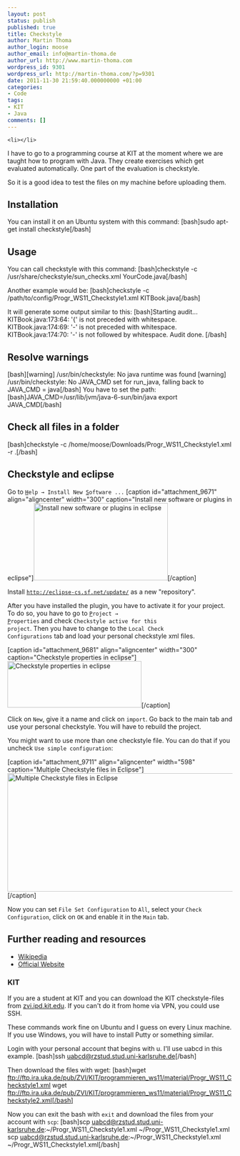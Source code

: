 ```yaml
---
layout: post
status: publish
published: true
title: Checkstyle
author: Martin Thoma
author_login: moose
author_email: info@martin-thoma.de
author_url: http://www.martin-thoma.com
wordpress_id: 9301
wordpress_url: http://martin-thoma.com/?p=9301
date: 2011-11-30 21:59:40.000000000 +01:00
categories:
- Code
tags:
- KIT
- Java
comments: []
---
```

	<li></li>
I have to go to a programming course at KIT at the moment where we are taught how to program with Java. They create exercises which get evaluated automatically. One part of the evaluation is checkstyle.

So it is a good idea to test the files on my machine before uploading them.

<h2>Installation</h2>
You can install it on an Ubuntu system with this command:
[bash]sudo apt-get install checkstyle[/bash]

<h2>Usage</h2>
You can call checkstyle with this command:
[bash]checkstyle -c /usr/share/checkstyle/sun_checks.xml YourCode.java[/bash]

Another example would be:
[bash]checkstyle -c /path/to/config/Progr_WS11_Checkstyle1.xml KITBook.java[/bash]

It will generate some output similar to this:
[bash]Starting audit...
KITBook.java:173:64: '{' is not preceded with whitespace.
KITBook.java:174:69: '-' is not preceded with whitespace.
KITBook.java:174:70: '-' is not followed by whitespace.
Audit done.
[/bash]

<h2>Resolve warnings</h2>
[bash][warning] /usr/bin/checkstyle: No java runtime was found
[warning] /usr/bin/checkstyle: No JAVA_CMD set for run_java, falling back to JAVA_CMD = java[/bash]
You have to set the path:
[bash]JAVA_CMD=/usr/lib/jvm/java-6-sun/bin/java
export JAVA_CMD[/bash]

<h2>Check all files in a folder</h2>
[bash]checkstyle -c /home/moose/Downloads/Progr_WS11_Checkstyle1.xml -r .[/bash]

<h2>Checkstyle and eclipse</h2>
Go to <code><u>H</u>elp &rarr; Install New <u>S</u>oftware ...</code>
[caption id="attachment_9671" align="aligncenter" width="300" caption="Install new software or plugins in eclipse"]<a href="http://martin-thoma.com/wp-content/uploads/2011/11/eclipse-path-updates.png"><img src="http://martin-thoma.com/wp-content/uploads/2011/11/eclipse-path-updates-300x173.png" alt="Install new software or plugins in eclipse" title="Install new software or plugins in eclipse" width="300" height="173" class="size-medium wp-image-9671" /></a>[/caption]

Install <code>http://eclipse-cs.sf.net/update/</code> as a new "repository".

After you have installed the plugin, you have to activate it for your project. To do so, you have to go to <code><u>P</u>roject &rarr; <u>P</u>roperties</code> and check <code>Checkstyle active for this project</code>. Then you have to change to the <code>Local Check Configurations</code> tab and load your personal checkstyle xml files. 

[caption id="attachment_9681" align="aligncenter" width="300" caption="Checkstyle properties in eclipse"]<a href="http://martin-thoma.com/wp-content/uploads/2011/11/eclipse-checkstyle-properties.png"><img src="http://martin-thoma.com/wp-content/uploads/2011/11/eclipse-checkstyle-properties-300x104.png" alt="Checkstyle properties in eclipse" title="Checkstyle properties in eclipse" width="300" height="104" class="size-medium wp-image-9681" /></a>[/caption]

Click on <code>New</code>, give it a name and click on <code>import</code>. Go back to the main tab and use your personal checkstyle. You will have to rebuild the project.

You might want to use more than one checkstyle file. You can do that if you uncheck <code>Use simple configuration</code>:

[caption id="attachment_9711" align="aligncenter" width="598" caption="Multiple Checkstyle files in Eclipse"]<a href="http://martin-thoma.com/wp-content/uploads/2011/11/eclipse-checkstyle-multiple-files.png"><img src="http://martin-thoma.com/wp-content/uploads/2011/11/eclipse-checkstyle-multiple-files.png" alt="Multiple Checkstyle files in Eclipse" title="Multiple Checkstyle files in Eclipse" width="598" height="265" class="size-full wp-image-9711" /></a>[/caption]

Now you can set <code>File Set Configuration</code> to <code>All</code>, select your <code>Check Configuration</code>, click on <code>OK</code> and enable it in the <code>Main</code> tab.

<h2>Further reading and resources </h2>
<ul>
    <li><a href="http://en.wikipedia.org/wiki/Checkstyle">Wikipedia</a></li>
    <li><a href="http://checkstyle.sourceforge.net/index.html">Official Website</a></li>
</ul>

<h3>KIT</h3>
If you are a student at KIT and you can download the KIT checkstyle-files from <a href="http://zvi.ipd.kit.edu/lehre_programmieren_ws11.php#Zusaetzliches_Material">zvi.ipd.kit.edu</a>. If you can't do it from home via VPN, you could use SSH.

These commands work fine on Ubuntu and I guess on every Linux machine. If you use Windows, you will have to install Putty or something similar.

Login with your personal account that begins with u. I'll use uabcd in this example.
[bash]ssh uabcd@rzstud.stud.uni-karlsruhe.de[/bash]

Then download the files with wget:
[bash]wget ftp://ftp.ira.uka.de/pub/ZVI/KIT/programmieren_ws11/material/Progr_WS11_Checkstyle1.xml
wget ftp://ftp.ira.uka.de/pub/ZVI/KIT/programmieren_ws11/material/Progr_WS11_Checkstyle2.xml[/bash]

Now you can exit the bash with <code>exit</code> and download the files from your account with <code>scp</code>:
[bash]scp uabcd@rzstud.stud.uni-karlsruhe.de:~/Progr_WS11_Checkstyle1.xml ~/Progr_WS11_Checkstyle1.xml
scp uabcd@rzstud.stud.uni-karlsruhe.de:~/Progr_WS11_Checkstyle1.xml ~/Progr_WS11_Checkstyle1.xml[/bash]
